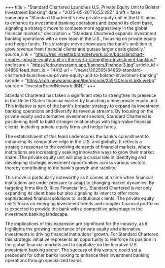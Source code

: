 +++
title = "Standard Chartered Launches U.S. Private Equity Unit to Bolster Investment Banking"
date = "2025-05-20T16:55:28Z"
draft = false
summary = "Standard Chartered's new private equity unit in the U.S. aims to enhance its investment banking operations and expand its client base, signaling a strategic move to compete more aggressively in the global financial markets."
description = "Standard Chartered expands investment banking operations with a new team in the U.S., focusing on private equity and hedge funds. This strategic move showcases the bank's ambition to grow revenue from financial clients and pursue larger deals globally."
source_link = "https://rss.investorbrandnetwork.com/bdc/stanchart-creates-private-equity-unit-in-the-us-to-strengthen-investment-banking/"
enclosure = "https://cdn.newsramp.app/banners/finance-3.jpg"
article_id = 84859
feed_item_id = 14413
url = "/news/202505/84859-standard-chartered-launches-us-private-equity-unit-to-bolster-investment-banking"
qrcode = "https://cdn.newsramp.app/ibn/qrcode/255/20/cornLbKk.webp"
source = "InvestorBrandNetwork (IBN)"
+++

<p>Standard Chartered has taken a significant step to strengthen its presence in the United States financial market by launching a new private equity unit. This initiative is part of the bank's broader strategy to expand its investment banking operations and diversify its revenue streams. By focusing on the private equity and alternative investment sectors, Standard Chartered is positioning itself to build stronger relationships with high-value financial clients, including private equity firms and hedge funds.</p><p>The establishment of this team underscores the bank's commitment to enhancing its competitive edge in the U.S. and globally. It reflects a strategic response to the evolving demands of financial markets, where institutions are increasingly seeking innovative ways to grow their market share. The private equity unit will play a crucial role in identifying and developing strategic investment opportunities across various sectors, thereby contributing to the bank's growth and stability.</p><p>This move is particularly noteworthy as it comes at a time when financial institutions are under pressure to adapt to changing market dynamics. By targeting firms like B. Riley Financial Inc., Standard Chartered is not only expanding its client base but also signaling its intent to offer more sophisticated financial solutions to institutional clients. The private equity unit's focus on emerging investment trends and complex financial portfolios is expected to provide the bank with a competitive advantage in the investment banking landscape.</p><p>The implications of this expansion are significant for the industry, as it highlights the growing importance of private equity and alternative investments in driving financial institutions' growth. For Standard Chartered, this strategic initiative represents an opportunity to reinforce its position in the global financial markets and to capitalize on the lucrative U.S. investment banking sector. The success of this venture could set a precedent for other banks looking to enhance their investment banking operations through specialized teams.</p>